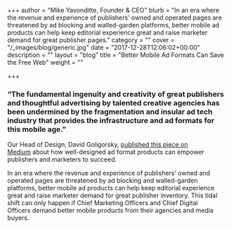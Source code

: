 +++
author = "Mike Yavonditte, Founder & CEO"
blurb = "In an era where the revenue and experience of publishers’ owned and operated pages are threatened by ad blocking and walled-garden platforms, better mobile ad products can help keep editorial experience great and raise marketer demand for great publisher pages."
category = ""
cover = "/_images/blog/generic.jpg"
date = "2017-12-28T12:06:02+00:00"
description = ""
layout = "blog"
title = "Better Mobile Ad Formats Can Save the Free Web"
weight = ""

+++
### **“The fundamental ingenuity and creativity of great publishers and thoughtful advertising by talented creative agencies has been undermined by the fragmentation and insular ad tech industry that provides the infrastructure and ad formats for this mobile age.”**

Our Head of Design, David Goligorsky, [published this piece on Medium](http://medium.com/@dgoligorsky/better-mobile-ad-formats-can-save-the-free-web-524dbd780dc8#.kfst9mxiy) about how well-designed ad format products can empower publishers and marketers to succeed.

In an era where the revenue and experience of publishers’ owned and operated pages are threatened by ad blocking and walled-garden platforms, better mobile ad products can help keep editorial experience great and raise marketer demand for great publisher inventory. This tidal shift can only happen if Chief Marketing Officers and Chief Digital Officers demand better mobile products from their agencies and media buyers.